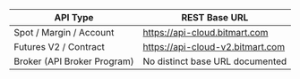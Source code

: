 | API Type                    | REST Base URL                    |
| --------------------------- | -------------------------------- |
| Spot / Margin / Account     | https://api-cloud.bitmart.com    |
| Futures V2 / Contract       | https://api-cloud-v2.bitmart.com |
| Broker (API Broker Program) | No distinct base URL documented  |
